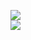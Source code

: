 [![](https://img.shields.io/badge/Made%20With-Github%20Spray-lightgrey.svg?style=for-the-badge&logo=github)](https://github.com/Annihil/github-spray#6537)  
[![](https://i.imgur.com/2DrTn0Z.gif)](https://github.com/Annihil/github-spray)
